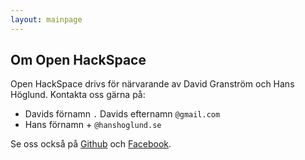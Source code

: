 ```yaml
---
layout: mainpage
---
```



## Om Open HackSpace

Open HackSpace drivs för närvarande av David Granström och Hans Höglund. Kontakta oss gärna på:

* Davids förnamn `.` Davids efternamn `@gmail.com`
* Hans förnamn + `@hanshoglund.se`

Se oss också på [Github](http://github.com/openhackspace) och
[Facebook](http://www.facebook.com/pages/Open-HackSpace-Stockholm/180400748702102).
